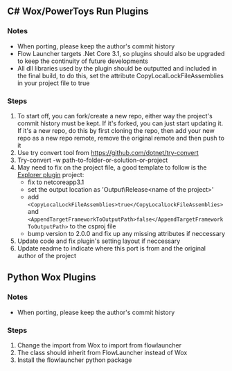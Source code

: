 ## C# Wox/PowerToys Run Plugins

### Notes
- When porting, please keep the author's commit history
- Flow Launcher targets .Net Core 3.1, so plugins should also be upgraded to keep the continuity of future developments
- All dll libraries used by the plugin should be outputted and included in the final build, to do this, set the attribute CopyLocalLockFileAssemblies in your project file to true

### Steps
1. To start off, you can fork/create a new repo, either way the project's commit history must be kept. If it's forked, you can just start updating it. If it's a new repo, do this by first cloning the repo, then add your new repo as a new repo remote, remove the original remote and then push to it
2. Use try convert tool from https://github.com/dotnet/try-convert
3. Try-convert -w path-to-folder-or-solution-or-project
4. May need to fix on the project file, a good template to follow is the [Explorer plugin](https://github.com/Flow-Launcher/Flow.Launcher/blob/dev/Plugins/Flow.Launcher.Plugin.Explorer/Flow.Launcher.Plugin.Explorer.csproj) project:
	- fix <TargetFramework> to netcoreapp3.1
	- set the output location as 'Output\Release\<name of the project>'
	- add `<CopyLocalLockFileAssemblies>true</CopyLocalLockFileAssemblies>` and `<AppendTargetFrameworkToOutputPath>false</AppendTargetFrameworkToOutputPath>` to the csproj file
	- bump version to 2.0.0 and fix up any missing attributes if neccessary
5. Update code and fix plugin's setting layout if neccessary
6. Update readme to indicate where this port is from and the original author of the project

## Python Wox Plugins

### Notes
- When porting, please keep the author's commit history

### Steps
1. Change the import from Wox to import from flowlauncher
2. The class should inherit from FlowLauncher instead of Wox
3. Install the flowlauncher python package